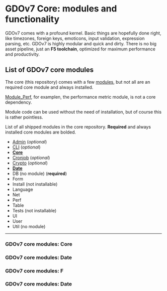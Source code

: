 # GDOv7 Core: modules and functionality

GDOv7 comes with a profound kernel.
Basic things are hopefully done right,
like timezones, foreign keys, emoticons,
input validation, expression parsing, etc.
GDOv7 is highly modular and quick and dirty.
There is no big asset pipeline,
just an **F5 toolchain**, optimized for maximum performance and productivity.


## List of GDOv7 core modules

The core (this repository) comes with a few
[modules](../GDO/),
but not all are an required core module and always installed.

[Module_Perf](../GDO/Perf), for examplen,
the performance metric module, is not a core dependency.

Module code can be used without the need of installation,
but of course this is rather pointless.

List of all shipped modules in the core repository.
**Required** and always installed core modules are bolded.

- [Admin](../GDO/Admin/Module_Admin.php) (*optional*)
- [CLI](../GDO/CLI/Module_CLI.php) (*optional*)
- [**Core**](../GDO/Core/Module_Core.php)
- [Cronjob](../GDO/Cronjob/Module_Cronjob.php) (*optional*)
- [Crypto](../GDO/Crypto/Module_Crypto.php) (*optional*)
- [**Date**](../GDO/Date/Module_Date.php)
- DB (no module) (**required**)
- Form
- Install (not installable)
- Language
- Net
- Perf
- Table
- Tests (not installable)
- UI
- User
- Util (no module)

----

### GDOv7 core modules: Core

### GDOv7 core modules: Date

### GDOv7 core modules: F

### GDOv7 core modules: Date
